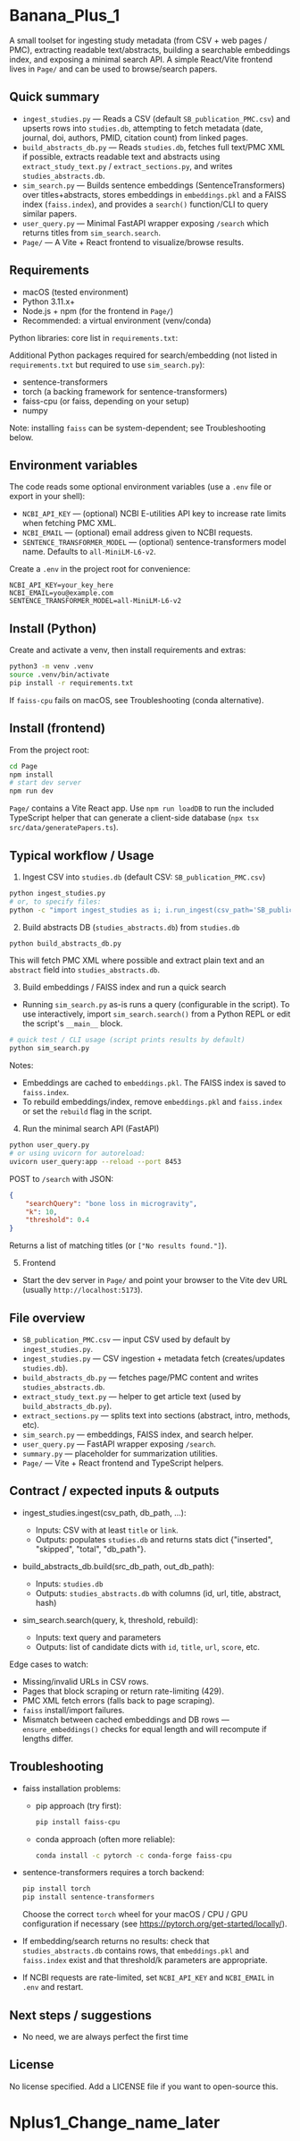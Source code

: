 # Banana_Plus_1

A small toolset for ingesting study metadata (from CSV + web pages / PMC), extracting readable text/abstracts, building a searchable embeddings index, and exposing a minimal search API. A simple React/Vite frontend lives in `Page/` and can be used to browse/search papers.

## Quick summary

- `ingest_studies.py` — Reads a CSV (default `SB_publication_PMC.csv`) and upserts rows into `studies.db`, attempting to fetch metadata (date, journal, doi, authors, PMID, citation count) from linked pages.
- `build_abstracts_db.py` — Reads `studies.db`, fetches full text/PMC XML if possible, extracts readable text and abstracts using `extract_study_text.py` / `extract_sections.py`, and writes `studies_abstracts.db`.
- `sim_search.py` — Builds sentence embeddings (SentenceTransformers) over titles+abstracts, stores embeddings in `embeddings.pkl` and a FAISS index (`faiss.index`), and provides a `search()` function/CLI to query similar papers.
- `user_query.py` — Minimal FastAPI wrapper exposing `/search` which returns titles from `sim_search.search`.
- `Page/` — A Vite + React frontend to visualize/browse results.

## Requirements

- macOS (tested environment)
- Python 3.11.x+ 
- Node.js + npm (for the frontend in `Page/`)
- Recommended: a virtual environment (venv/conda)

Python libraries: core list in `requirements.txt`:

Additional Python packages required for search/embedding (not listed in `requirements.txt` but required to use `sim_search.py`):
- sentence-transformers
- torch (a backing framework for sentence-transformers)
- faiss-cpu (or faiss, depending on your setup)
- numpy

Note: installing `faiss` can be system-dependent; see Troubleshooting below.

## Environment variables

The code reads some optional environment variables (use a `.env` file or export in your shell):

- `NCBI_API_KEY` — (optional) NCBI E-utilities API key to increase rate limits when fetching PMC XML.
- `NCBI_EMAIL` — (optional) email address given to NCBI requests.
- `SENTENCE_TRANSFORMER_MODEL` — (optional) sentence-transformers model name. Defaults to `all-MiniLM-L6-v2`.

Create a `.env` in the project root for convenience:
```
NCBI_API_KEY=your_key_here
NCBI_EMAIL=you@example.com
SENTENCE_TRANSFORMER_MODEL=all-MiniLM-L6-v2
```

## Install (Python)

Create and activate a venv, then install requirements and extras:

```bash
python3 -m venv .venv
source .venv/bin/activate
pip install -r requirements.txt
```

If `faiss-cpu` fails on macOS, see Troubleshooting (conda alternative).

## Install (frontend)

From the project root:

```bash
cd Page
npm install
# start dev server
npm run dev
```

`Page/` contains a Vite React app. Use `npm run loadDB` to run the included TypeScript helper that can generate a client-side database (`npx tsx src/data/generatePapers.ts`).

## Typical workflow / Usage

1. Ingest CSV into `studies.db` (default CSV: `SB_publication_PMC.csv`)

```bash
python ingest_studies.py
# or, to specify files:
python -c "import ingest_studies as i; i.run_ingest(csv_path='SB_publication_PMC.csv', db_path='studies.db')"
```

2. Build abstracts DB (`studies_abstracts.db`) from `studies.db`

```bash
python build_abstracts_db.py
```

This will fetch PMC XML where possible and extract plain text and an `abstract` field into `studies_abstracts.db`.

3. Build embeddings / FAISS index and run a quick search

- Running `sim_search.py` as-is runs a query (configurable in the script). To use interactively, import `sim_search.search()` from a Python REPL or edit the script's `__main__` block.

```bash
# quick test / CLI usage (script prints results by default)
python sim_search.py
```

Notes:
- Embeddings are cached to `embeddings.pkl`. The FAISS index is saved to `faiss.index`.
- To rebuild embeddings/index, remove `embeddings.pkl` and `faiss.index` or set the `rebuild` flag in the script.

4. Run the minimal search API (FastAPI)

```bash
python user_query.py
# or using uvicorn for autoreload:
uvicorn user_query:app --reload --port 8453
```

POST to `/search` with JSON:
```json
{
	"searchQuery": "bone loss in microgravity",
	"k": 10,
	"threshold": 0.4
}
```
Returns a list of matching titles (or `["No results found."]`).

5. Frontend

- Start the dev server in `Page/` and point your browser to the Vite dev URL (usually `http://localhost:5173`).

## File overview

- `SB_publication_PMC.csv` — input CSV used by default by `ingest_studies.py`.
- `ingest_studies.py` — CSV ingestion + metadata fetch (creates/updates `studies.db`).
- `build_abstracts_db.py` — fetches page/PMC content and writes `studies_abstracts.db`.
- `extract_study_text.py` — helper to get article text (used by `build_abstracts_db.py`).
- `extract_sections.py` — splits text into sections (abstract, intro, methods, etc).
- `sim_search.py` — embeddings, FAISS index, and search helper.
- `user_query.py` — FastAPI wrapper exposing `/search`.
- `summary.py` — placeholder for summarization utilities.
- `Page/` — Vite + React frontend and TypeScript helpers.

## Contract / expected inputs & outputs

- ingest_studies.ingest(csv_path, db_path, ...):
	- Inputs: CSV with at least `title` or `link`.
	- Outputs: populates `studies.db` and returns stats dict {"inserted", "skipped", "total", "db_path"}.

- build_abstracts_db.build(src_db_path, out_db_path):
	- Inputs: `studies.db`
	- Outputs: `studies_abstracts.db` with columns (id, url, title, abstract, hash)

- sim_search.search(query, k, threshold, rebuild):
	- Inputs: text query and parameters
	- Outputs: list of candidate dicts with `id`, `title`, `url`, `score`, etc.

Edge cases to watch:
- Missing/invalid URLs in CSV rows.
- Pages that block scraping or return rate-limiting (429).
- PMC XML fetch errors (falls back to page scraping).
- `faiss` install/import failures.
- Mismatch between cached embeddings and DB rows — `ensure_embeddings()` checks for equal length and will recompute if lengths differ.

## Troubleshooting

- faiss installation problems:
	- pip approach (try first):
		```bash
		pip install faiss-cpu
		```
	- conda approach (often more reliable):
		```bash
		conda install -c pytorch -c conda-forge faiss-cpu
		```
- sentence-transformers requires a torch backend:
	```bash
	pip install torch
	pip install sentence-transformers
	```
	Choose the correct `torch` wheel for your macOS / CPU / GPU configuration if necessary (see https://pytorch.org/get-started/locally/).

- If embedding/search returns no results: check that `studies_abstracts.db` contains rows, that `embeddings.pkl` and `faiss.index` exist and that threshold/k parameters are appropriate.

- If NCBI requests are rate-limited, set `NCBI_API_KEY` and `NCBI_EMAIL` in `.env` and restart.

## Next steps / suggestions

- No need, we are always perfect the first time

## License

No license specified. Add a LICENSE file if you want to open-source this.

# Nplus1_Change_name_later


